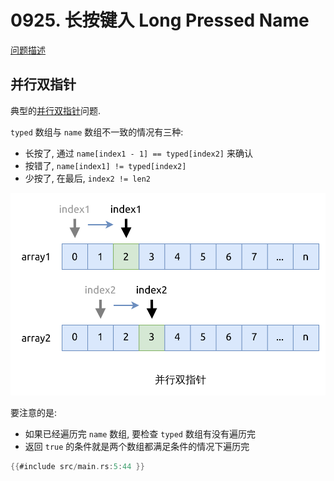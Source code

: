 # 0925. 长按键入 Long Pressed Name

[问题描述](../problems/0925.long-pressed-name/content.html)

## 并行双指针

典型的[并行双指针](../../two-pointers/parallel.md)问题.

`typed` 数组与 `name` 数组不一致的情况有三种:

- 长按了, 通过 `name[index1 - 1] == typed[index2]` 来确认
- 按错了, `name[index1] != typed[index2]`
- 少按了, 在最后, `index2 != len2`

![parallel two-pointer](../../two-pointers/assets/parallel.svg)

要注意的是:

- 如果已经遍历完 `name` 数组, 要检查 `typed` 数组有没有遍历完
- 返回 `true` 的条件就是两个数组都满足条件的情况下遍历完

```rust
{{#include src/main.rs:5:44 }}
```